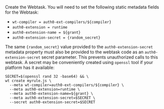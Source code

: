 Create the Webtask. You will need to set the following static metadata fields for the Webtask:

* `wt-compiler = auth0-ext-compilers/${compiler}`
* `auth0-extension = runtime`
* `auth0-extension-name = ${grant}`
* `auth0-extension-secret = {random_secret}`

The same `{random_secret}` value provided to the `auth0-extension-secret` metadata property must also be provided to the webtask code as an `auth0-extension-secret` secret parameter. This prevents unauthorized calls to this webtask. A secret may be conveniently created using `openssl` tool if your platform has it available:

```
SECRET=$(openssl rand 32 -base64) && \
wt create myrule.js \
  --meta wt-compiler=auth0-ext-compilers/${compiler} \
  --meta auth0-extension=runtime \
  --meta auth0-extension-name=${grant} \
  --meta auth0-extension-secret=$SECRET \
  --secret auth0-extension-secret=$SECRET
```
